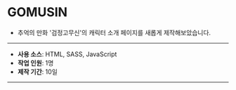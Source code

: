 # GOMUSIN

- 추억의 만화 '검정고무신'의 캐릭터 소개 페이지를 새롭게 제작해보았습니다.
---
- **사용 소스**: HTML, SASS, JavaScript
- **작업 인원**: 1명
- **제작 기간**: 10일

---
